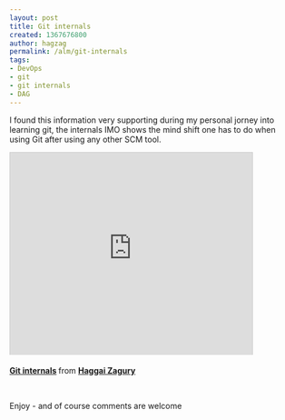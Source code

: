 ```yaml
---
layout: post
title: Git internals
created: 1367676800
author: hagzag
permalink: /alm/git-internals
tags:
- DevOps
- git
- git internals
- DAG
---
```

<p>I found this information very supporting during my personal jorney into learning git, the internals IMO shows the mind shift one has to do when using Git after using any other SCM tool.</p>
<p><iframe allowfullscreen="" frameborder="0" height="356" marginheight="0" marginwidth="0" mozallowfullscreen="" scrolling="no" src="http://www.slideshare.net/slideshow/embed_code/20536689" style="border:1px solid #CCC;border-width:1px 1px 0;margin-bottom:5px" webkitallowfullscreen="" width="427"></iframe></p>
<div style="margin-bottom:5px">
	<strong><a href="http://www.slideshare.net/hagzag/git-internals-1" target="_blank" title="Git internals">Git internals</a> </strong> from <strong><a href="http://www.slideshare.net/hagzag" target="_blank">Haggai Zagury</a></strong></div>
<p>&nbsp;</p>
<p>Enjoy - and of course comments are welcome</p>
<p>&nbsp;</p>
